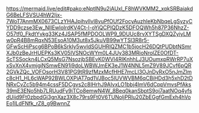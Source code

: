 https://mermaid.live/edit#pako:eNptlN9u2jAUxl_F8hWVKMM2_xqkSRBaiakdG6BeLFSVSU4hW2Ijx-7WoT7AnmMX0673CLzYHAJpihvlIvl8vuPfOUf2FocyAuzhleKbNbqeLgSyzyCYDD9czse3Ew_NIIEwloIrdKV4Ct-l-oYiQCPIQDzK5DFOQWh5h87P36NhzZ-O57tf0_FkdtYvkg33Kz4JSAP5fMPDOOLWP9_9DUUc8rvXYTSgDXQZyiyLMw0pR4B8mRqxN53EsoA10M3ut8x5JkuVB99wYTSI3R8r5-GFwScHiPscg6BPoB6kSrkIy5wvIdSGUHRlQZMC1b5jocH26DQtPUDbtNSmrXJb0zBeJrHUEPKs3KV05IVSNOcWYm0L4JUy383MRioNrolZE0OfDT-ScTSSockn4LCxQ5MsG7NsozjbSBEvK0WVI4RIKnhhLJ3UOumxpRWrRP7uXxSvXnX4vmjgiNSmwEN91j9doLWBWJmEK3eJ1W4NNL5mZ9V89JCvf6pQR2GVkZQc_VOFOsorH3V81PG9tR9zfMzxMcfHHE7mcLI3OJnDyRxO5nJmZlmc8cH1_HL6cWAP92BWLOXPiAT7qd1VJBoc5lUVWVBM6qCBiHDd3h5xhD2tDNRxCvZc5b94m4cssF5DCgvs2c8IHrhJ9AIvxLO1bbj4ImV6dCppVmvsPfAks39mE3ENo5hb7LRUudFy9iTCo8emwN4W_8Beq0kanSbptS9oj7aatNOq4yfsdUijd9Ft0zbpdGj3gnXaz3X8c79rs9Ft0V6TUNoljPRIu20ZbEGgfGmExh4hVoEo1lLdFNfk_rZ8_g9BwnnZ
